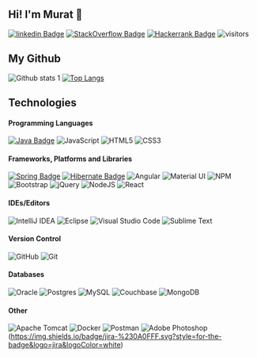 ## Hi! I'm Murat 👋

[![linkedin Badge](https://img.shields.io/badge/LinkedIn-0077B5?style=layout-compact&logo=linkedin&logoColor=white&link=link/)](https://www.linkedin.com/in/murat%C3%A7elik/) 
[![StackOverflow Badge](https://img.shields.io/badge/Stack_Overflow-FE7A16?style=layout-compact&logo=stack-overflow&logoColor=white)](https://stackoverflow.com/users/12943830/murat-%C3%87el%C4%B0k) 
[![Hackerrank Badge](https://img.shields.io/badge/Hackerrank-2EC866?style=layout-compact&logo=hackerrank&logoColor=white&link=link/)](https://www.hackerrank.com/muratcelik11?hr_r=1) 
![visitors](https://visitor-badge.laobi.icu/badge?page_id=muratcelikk)

## My Github
![Github stats 1](https://github-readme-stats.vercel.app/api?username=muratcelikk&show_icons=true&theme=gradient) 
[![Top Langs](https://github-readme-stats.vercel.app/api/top-langs/?username=muratcelikk&layout=compact)](https://github.com/muratcelikk/github-readme-stats)

## Technologies

#### Programming Languages
[![Java Badge](https://img.shields.io/badge/Java-ED8B00?style=for-the-badge&logo=java&logoColor=white&link=link)](https://img.shields.io/badge/Java-ED8B00?style=for-the-badge&logo=java&logoColor=white) 
![JavaScript](https://img.shields.io/badge/javascript-%23323330.svg?style=for-the-badge&logo=javascript&logoColor=%23F7DF1E)
![HTML5](https://img.shields.io/badge/html5-%23E34F26.svg?style=for-the-badge&logo=html5&logoColor=white)
![CSS3](https://img.shields.io/badge/css3-%231572B6.svg?style=for-the-badge&logo=css3&logoColor=white)


#### Frameworks, Platforms and Libraries
[![Spring Badge](https://img.shields.io/badge/Spring-6DB33F?style=for-the-badge&logo=spring&logoColor=white)](https://img.shields.io/badge/Spring-6DB33F?style=for-the-badge&logo=spring&logoColor=white) 
[![Hibernate Badge](https://img.shields.io/badge/Hibernate-59666C?style=for-the-badge&logo=Hibernate&logoColor=white&link=link)](https://img.shields.io/badge/Hibernate-59666C?style=for-the-badge&logo=Hibernate&logoColor=white) 
![Angular](https://img.shields.io/badge/angular-%23DD0031.svg?style=for-the-badge&logo=angular&logoColor=white)
![Material UI](https://img.shields.io/badge/materialui-%230081CB.svg?style=for-the-badge&logo=material-ui&logoColor=white)
![NPM](https://img.shields.io/badge/NPM-%23000000.svg?style=for-the-badge&logo=npm&logoColor=white)
![Bootstrap](https://img.shields.io/badge/bootstrap-%23563D7C.svg?style=for-the-badge&logo=bootstrap&logoColor=white)
![jQuery](https://img.shields.io/badge/jquery-%230769AD.svg?style=for-the-badge&logo=jquery&logoColor=white)
![NodeJS](https://img.shields.io/badge/node.js-6DA55F?style=for-the-badge&logo=node.js&logoColor=white)
![React](https://img.shields.io/badge/react-%2320232a.svg?style=for-the-badge&logo=react&logoColor=%2361DAFB)

#### IDEs/Editors
![IntelliJ IDEA](https://img.shields.io/badge/IntelliJIDEA-000000.svg?style=for-the-badge&logo=intellij-idea&logoColor=white)
![Eclipse](https://img.shields.io/badge/Eclipse-FE7A16.svg?style=for-the-badge&logo=Eclipse&logoColor=white)
![Visual Studio Code](https://img.shields.io/badge/Visual%20Studio%20Code-0078d7.svg?style=for-the-badge&logo=visual-studio-code&logoColor=white)
![Sublime Text](https://img.shields.io/badge/sublime_text-%23575757.svg?style=for-the-badge&logo=sublime-text&logoColor=important)

#### Version Control
![GitHub](https://img.shields.io/badge/github-%23121011.svg?style=for-the-badge&logo=github&logoColor=white)
![Git](https://img.shields.io/badge/git-%23F05033.svg?style=for-the-badge&logo=git&logoColor=white)


#### Databases
![Oracle](https://img.shields.io/badge/oracle-%23F00000.svg?style=for-the-badge&logo=oracle&logoColor=white)
![Postgres](https://img.shields.io/badge/postgres-%23316192.svg?style=for-the-badge&logo=postgresql&logoColor=white)
![MySQL](https://img.shields.io/badge/mysql-%2300f.svg?style=for-the-badge&logo=mysql&logoColor=white)
![Couchbase](https://img.shields.io/badge/Couchbase-EA2328?style=for-the-badge&logo=couchbase&logoColor=white)
![MongoDB](https://img.shields.io/badge/MongoDB-%234ea94b.svg?style=for-the-badge&logo=mongodb&logoColor=white)

#### Other
![Apache Tomcat](https://img.shields.io/badge/apache-%23D42029.svg?style=for-the-badge&logo=apache&logoColor=white)
![Docker](https://img.shields.io/badge/docker-%230db7ed.svg?style=for-the-badge&logo=docker&logoColor=white)
![Postman](https://img.shields.io/badge/Postman-FF6C37?style=for-the-badge&logo=postman&logoColor=white)
![Adobe Photoshop](https://img.shields.io/badge/adobephotoshop-%2331A8FF.svg?style=for-the-badge&logo=adobephotoshop&logoColor=white)
(https://img.shields.io/badge/jira-%230A0FFF.svg?style=for-the-badge&logo=jira&logoColor=white)

